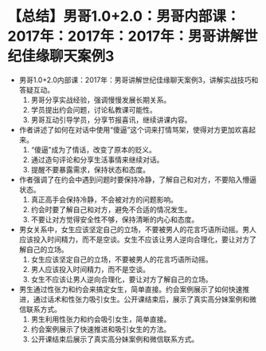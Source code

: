 # 【总结】男哥1.0+2.0：男哥内部课：2017年：2017年：2017年：男哥讲解世纪佳缘聊天案例3

-   男哥1.0+2.0内部课：2017年：男哥讲解世纪佳缘聊天案例3，讲解实战技巧和答疑互动。
    1.  男哥分享实战经验，强调慢慢发展长期关系。
    2.  学员提出约会问题，讨论私教课可能性。
    3.  男哥互动引导学员，分享节报喜讯，继续讲课内容。
-   作者讲述了如何在对话中使用“傻逼”这个词来打情骂架，使得对方更加欢喜起来。
    1.  “傻逼”成为了情话，改变了原本的贬义。
    2.  通过造句评论和分享生活事情来继续对话。
    3.  提醒不要暴露需求，保持状态和态度。
-   作者强调了在约会中遇到问题时要保持冷静，了解自己和对方，不要陷入懵逼状态。
    1.  真正高手会保持冷静，不会被对方的问题影响。
    2.  约会时要了解自己和对方，避免不合适的情况发生。
    3.  不要让对方觉得安全性不够，保持清晰的内心和态度。
-   男女关系中，女生应该坚定自己的立场，不要被男人的花言巧语所动摇。男人应该投入时间精力，而不是空谈。女生不应该让男人逆向合理化，要让对方了解自己的立场。
    1.  女生应该坚定自己的立场，不要被男人的花言巧语所动摇。
    2.  男人应该投入时间精力，而不是空谈。
    3.  女生不应该让男人逆向合理化，要让对方了解自己的立场。
-   男生通过性张力和约会来搞定女生，简单直接。约会案例展示了如何快速推进，通过话术和性张力吸引女生。公开课结束后，展示了真实高分妹案例和微信联系方式。
    1.  男生利用性张力和约会吸引女生，简单直接。
    2.  约会案例展示了快速推进和吸引女生的方法。
    3.  公开课结束后展示了真实高分妹案例和微信联系方式。